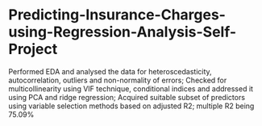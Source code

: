# Predicting-Insurance-Charges-using-Regression-Analysis-Self-Project
Performed EDA and analysed the data for heteroscedasticity, autocorrelation, outliers and non-normality of errors; Checked for multicollinearity using VIF technique, conditional indices and addressed it using PCA and ridge regression; Acquired suitable subset of predictors using variable selection methods based on adjusted R2; multiple R2 being 75.09%
